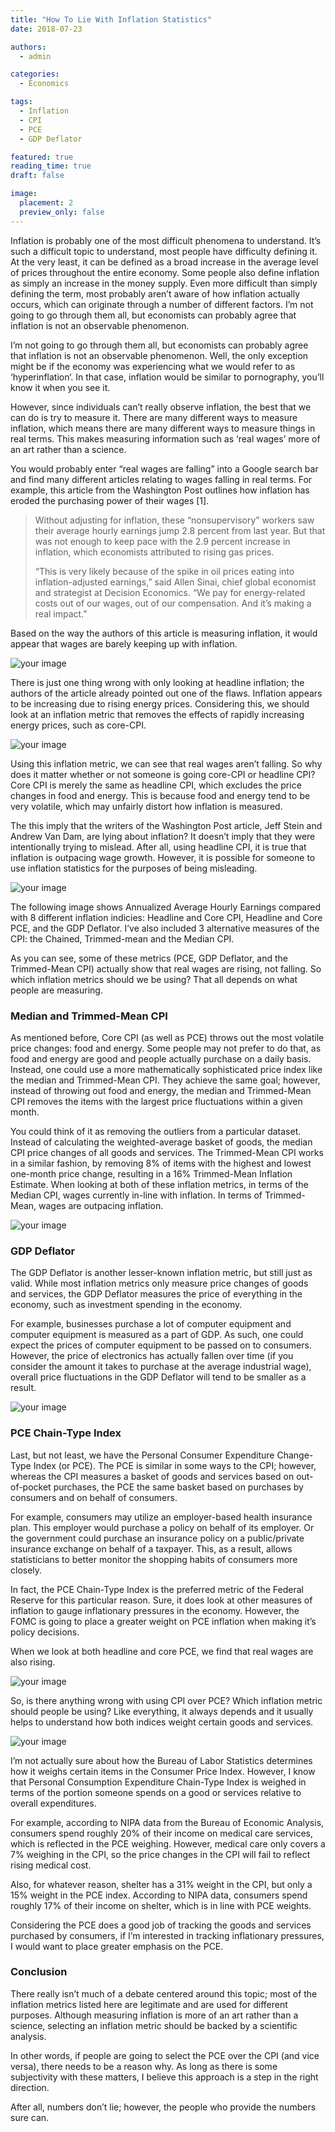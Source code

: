 ```yaml
---
title: "How To Lie With Inflation Statistics"
date: 2018-07-23

authors:
  - admin

categories:
  - Economics

tags:
  - Inflation
  - CPI
  - PCE
  - GDP Deflator

featured: true
reading_time: true
draft: false

image:
  placement: 2
  preview_only: false
---
```


Inflation is probably one of the most difficult phenomena to understand. It’s such a difficult topic to understand, most people have difficulty defining it. At the very least, it can be defined as a broad increase in the average level of prices throughout the entire economy. Some people also define inflation as simply an increase in the money supply. Even more difficult than simply defining the term, most probably aren’t aware of how inflation actually occurs, which can originate through a number of different factors. I’m not going to go through them all, but economists can probably agree that inflation is not an observable phenomenon.

I’m not going to go through them all, but economists can probably agree that inflation is not an observable phenomenon. Well, the only exception might be if the economy was experiencing what we would refer to as ‘hyperinflation‘. In that case, inflation would be similar to pornography, you’ll know it when you see it.

However, since individuals can’t really observe inflation, the best that we can do is try to measure it. There are many different ways to measure inflation, which means there are many different ways to measure things in real terms. This makes measuring information such as ‘real wages’ more of an art rather than a science.

You would probably enter “real wages are falling” into a Google search bar and find many different articles relating to wages falling in real terms. For example, this article from the Washington Post outlines how inflation has eroded the purchasing power of their wages [1].

> Without adjusting for inflation, these “nonsupervisory” workers saw their average hourly earnings jump 2.8 percent from last year. But that was not enough to keep pace with the 2.9 percent increase in inflation, which economists attributed to rising gas prices.
>
> “This is very likely because of the spike in oil prices eating into inflation-adjusted earnings,” said Allen Sinai, chief global economist and strategist at Decision Economics. “We pay for energy-related costs out of our wages, out of our compensation. And it’s making a real impact.”

Based on the way the authors of this article is measuring inflation, it would appear that wages are barely keeping up with inflation.

![your image](/post/images/cpiinflation.png)

There is just one thing wrong with only looking at headline inflation; the authors of the article already pointed out one of the flaws. Inflation appears to be increasing due to rising energy prices. Considering this, we should look at an inflation metric that removes the effects of rapidly increasing energy prices, such as core-CPI.

![your image](/post/images/ahecore.jpeg)

Using this inflation metric, we can see that real wages aren’t falling. So why does it matter whether or not someone is going core-CPI or headline CPI? Core CPI is merely the same as headline CPI, which excludes the price changes in food and energy. This is because food and energy tend to be very volatile, which may unfairly distort how inflation is measured.

The this imply that the writers of the Washington Post article, Jeff Stein and Andrew Van Dam, are lying about inflation? It doesn’t imply that they were intentionally trying to mislead. After all, using headline CPI, it is true that inflation is outpacing wage growth. However, it is possible for someone to use inflation statistics for the purposes of being misleading.

![your image](/post/images/inflationindicies.jpeg)

The following image shows Annualized Average Hourly Earnings compared with 8 different inflation indicies: Headline and Core CPI, Headline and Core PCE, and the GDP Deflator. I’ve also included 3 alternative measures of the CPI: the Chained, Trimmed-mean and the Median CPI.

As you can see, some of these metrics (PCE, GDP Deflator, and the Trimmed-Mean CPI) actually show that real wages are rising, not falling. So which inflation metrics should we be using? That all depends on what people are measuring.

### Median and Trimmed-Mean CPI

As mentioned before, Core CPI (as well as PCE) throws out the most volatile price changes: food and energy. Some people may not prefer to do that, as food and energy are good and people actually purchase on a daily basis. Instead, one could use a more mathematically sophisticated price index like the median and Trimmed-Mean CPI. They achieve the same goal; however, instead of throwing out food and energy, the median and Trimmed-Mean CPI removes the items with the largest price fluctuations within a given month.

You could think of it as removing the outliers from a particular dataset. Instead of calculating the weighted-average basket of goods, the median CPI price changes of all goods and services. The Trimmed-Mean CPI works in a similar fashion, by removing 8% of items with the highest and lowest one-month price change, resulting in a 16% Trimmed-Mean Inflation Estimate. When looking at both of these inflation metrics, in terms of the Median CPI, wages currently in-line with inflation. In terms of Trimmed-Mean, wages are outpacing inflation.

![your image](/post/images/trimmedmeanmedian.jpeg)

### GDP Deflator

The GDP Deflator is another lesser-known inflation metric, but still just as valid. While most inflation metrics only measure price changes of goods and services, the GDP Deflator measures the price of everything in the economy, such as investment spending in the economy.

For example, businesses purchase a lot of computer equipment and computer equipment is measured as a part of GDP. As such, one could expect the prices of computer equipment to be passed on to consumers. However, the price of electronics has actually fallen over time (if you consider the amount it takes to purchase at the average industrial wage), overall price fluctuations in the GDP Deflator will tend to be smaller as a result.

![your image](/post/images/gdpdeflator.jpeg)

### PCE Chain-Type Index

Last, but not least, we have the Personal Consumer Expenditure Change-Type Index (or PCE). The PCE is similar in some ways to the CPI; however, whereas the CPI measures a basket of goods and services based on out-of-pocket purchases, the PCE the same basket based on purchases by consumers and on behalf of consumers.

For example, consumers may utilize an employer-based health insurance plan. This employer would purchase a policy on behalf of its employer. Or the government could purchase an insurance policy on a public/private insurance exchange on behalf of a taxpayer. This, as a result, allows statisticians to better monitor the shopping habits of consumers more closely.

In fact, the PCE Chain-Type Index is the preferred metric of the Federal Reserve for this particular reason. Sure, it does look at other measures of inflation to gauge inflationary pressures in the economy. However, the FOMC is going to place a greater weight on PCE inflation when making it’s policy decisions.

When we look at both headline and core PCE, we find that real wages are also rising.

![your image](/post/images/PCE.jpeg)

So, is there anything wrong with using CPI over PCE? Which inflation metric should people be using? Like everything, it always depends and it usually helps to understand how both indices weight certain goods and services.

![your image](/post/images/comparison.jpg)

I’m not actually sure about how the Bureau of Labor Statistics determines how it weighs certain items in the Consumer Price Index. However, I know that Personal Consumption Expenditure Chain-Type Index is weighed in terms of the portion someone spends on a good or services relative to overall expenditures.

For example, according to NIPA data from the Bureau of Economic Analysis, consumers spend roughly 20% of their income on medical care services, which is reflected in the PCE weighing. However, medical care only covers a 7% weighing in the CPI, so the price changes in the CPI will fail to reflect rising medical cost.

Also, for whatever reason, shelter has a 31% weight in the CPI, but only a 15% weight in the PCE index. According to NIPA data, consumers spend roughly 17% of their income on shelter, which is in line with PCE weights.

Considering the PCE does a good job of tracking the goods and services purchased by consumers, if I’m interested in tracking inflationary pressures, I would want to place greater emphasis on the PCE.

### Conclusion

There really isn’t much of a debate centered around this topic; most of the inflation metrics listed here are legitimate and are used for different purposes. Although measuring inflation is more of an art rather than a science, selecting an inflation metric should be backed by a scientific analysis.

In other words, if people are going to select the PCE over the CPI (and vice versa), there needs to be a reason why. As long as there is some subjectivity with these matters, I believe this approach is a step in the right direction.

After all, numbers don’t lie; however, the people who provide the numbers sure can.
